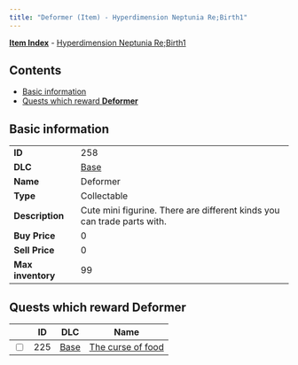 ```yaml
---
title: "Deformer (Item) - Hyperdimension Neptunia Re;Birth1"
---
```


[**Item Index**](/neptunia/rb1/item/index.html) - [Hyperdimension Neptunia Re;Birth1](/neptunia/rb1)

## Contents

- [Basic information](#basic-information)
- [Quests which reward **Deformer**](#quests-which-reward-deformer)

## Basic information

|   |   |
| -- | -- |
| **ID** | 258 |
| **DLC** | [Base](/neptunia/rb1/dlc/1-base.html) |
| **Name** | Deformer |
| **Type** | Collectable |
| **Description** | Cute mini figurine. There are different kinds you can trade parts with. |
| **Buy Price** | 0 |
| **Sell Price** | 0 |
| **Max inventory** | 99 |


## Quests which reward **Deformer**

|    | ID | DLC | Name |
| -- | -- | --- | ---- |
| <input type="checkbox" id="rb1-quest-1-225" class="trackbox" /> | 225 | [Base](/neptunia/rb1/dlc/1-base.html) | [The curse of food](/neptunia/rb1/quest/1-225-the-curse-of-food.html) |
